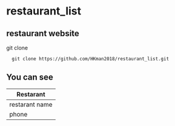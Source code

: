 # restaurant_list

## restaurant website

git clone
    
      git clone https://github.com/HKman2018/restaurant_list.git
## You can see

| Restarant | 
| -------- | 
| restarant name | 
| phone |

